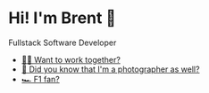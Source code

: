 # Hi! I'm Brent 👋

Fullstack Software Developer

- [👨‍💻 Want to work together?](https://resume.brenttimmermans.com)
- [📸 Did you know that I'm a photographer as well?](https://photos.brenttimmermans.com)
- [🏎️ F1 fan?](https://f1-champs.brenttimmermans.com)
